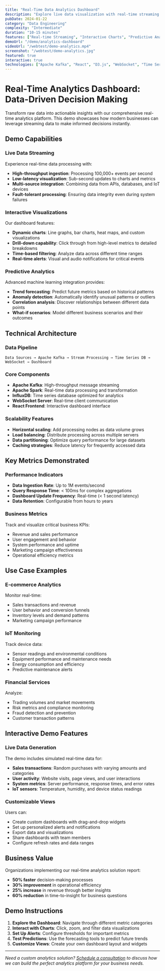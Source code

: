 ```yaml
---
title: "Real-Time Data Analytics Dashboard"
description: "Explore live data visualization with real-time streaming analytics, predictive insights, and interactive charts that adapt to your business needs."
pubDate: 2024-01-22
category: "Data Engineering"
complexity: "Intermediate"
duration: "10-15 minutes"
features: ["Real-time Streaming", "Interactive Charts", "Predictive Analytics", "Custom Filters"]
demoUrl: "/demo/analytics-dashboard"
videoUrl: "/webtest/demo-analytics.mp4"
screenshot: "/webtest/demo-analytics.jpg"
featured: true
interactive: true
technologies: ["Apache Kafka", "React", "D3.js", "WebSocket", "Time Series Database", "Machine Learning"]
---
```


# Real-Time Analytics Dashboard: Data-Driven Decision Making

Transform raw data into actionable insights with our comprehensive real-time analytics platform. This demo showcases how modern businesses can leverage streaming data to make informed decisions instantly.

## Demo Capabilities

### Live Data Streaming
Experience real-time data processing with:
- **High-throughput ingestion**: Processing 100,000+ events per second
- **Low-latency visualization**: Sub-second updates to charts and metrics
- **Multi-source integration**: Combining data from APIs, databases, and IoT devices
- **Fault-tolerant processing**: Ensuring data integrity even during system failures

### Interactive Visualizations
Our dashboard features:
- **Dynamic charts**: Line graphs, bar charts, heat maps, and custom visualizations
- **Drill-down capability**: Click through from high-level metrics to detailed breakdowns
- **Time-based filtering**: Analyze data across different time ranges
- **Real-time alerts**: Visual and audio notifications for critical events

### Predictive Analytics
Advanced machine learning integration provides:
- **Trend forecasting**: Predict future metrics based on historical patterns
- **Anomaly detection**: Automatically identify unusual patterns or outliers
- **Correlation analysis**: Discover relationships between different data points
- **What-if scenarios**: Model different business scenarios and their outcomes

## Technical Architecture

### Data Pipeline
```
Data Sources → Apache Kafka → Stream Processing → Time Series DB → WebSocket → Dashboard
```

### Core Components
- **Apache Kafka**: High-throughput message streaming
- **Apache Spark**: Real-time data processing and transformation
- **InfluxDB**: Time series database optimized for analytics
- **WebSocket Server**: Real-time client communication
- **React Frontend**: Interactive dashboard interface

### Scalability Features
- **Horizontal scaling**: Add processing nodes as data volume grows
- **Load balancing**: Distribute processing across multiple servers
- **Data partitioning**: Optimize query performance for large datasets
- **Caching strategies**: Reduce latency for frequently accessed data

## Key Metrics Demonstrated

### Performance Indicators
- **Data Ingestion Rate**: Up to 1M events/second
- **Query Response Time**: < 100ms for complex aggregations
- **Dashboard Update Frequency**: Real-time (< 1 second latency)
- **Data Retention**: Configurable from hours to years

### Business Metrics
Track and visualize critical business KPIs:
- Revenue and sales performance
- User engagement and behavior
- System performance and uptime
- Marketing campaign effectiveness
- Operational efficiency metrics

## Use Case Examples

### E-commerce Analytics
Monitor real-time:
- Sales transactions and revenue
- User behavior and conversion funnels
- Inventory levels and demand patterns
- Marketing campaign performance

### IoT Monitoring
Track device data:
- Sensor readings and environmental conditions
- Equipment performance and maintenance needs
- Energy consumption and efficiency
- Predictive maintenance alerts

### Financial Services
Analyze:
- Trading volumes and market movements
- Risk metrics and compliance monitoring
- Fraud detection and prevention
- Customer transaction patterns

## Interactive Demo Features

### Live Data Generation
The demo includes simulated real-time data for:
- **Sales transactions**: Random purchases with varying amounts and categories
- **User activity**: Website visits, page views, and user interactions
- **System metrics**: Server performance, response times, and error rates
- **IoT sensors**: Temperature, humidity, and device status readings

### Customizable Views
Users can:
- Create custom dashboards with drag-and-drop widgets
- Set up personalized alerts and notifications
- Export data and visualizations
- Share dashboards with team members
- Configure refresh rates and data ranges

## Business Value

Organizations implementing our real-time analytics solution report:
- **50% faster** decision-making processes
- **30% improvement** in operational efficiency
- **25% increase** in revenue through better insights
- **60% reduction** in time-to-insight for business questions

## Demo Instructions

1. **Explore the Dashboard**: Navigate through different metric categories
2. **Interact with Charts**: Click, zoom, and filter data visualizations
3. **Set Up Alerts**: Configure thresholds for important metrics
4. **Test Predictions**: Use the forecasting tools to predict future trends
5. **Customize Views**: Create your own dashboard layout and widgets

---

*Need a custom analytics solution? [Schedule a consultation](/webtest/contact) to discuss how we can build the perfect analytics platform for your business needs.*